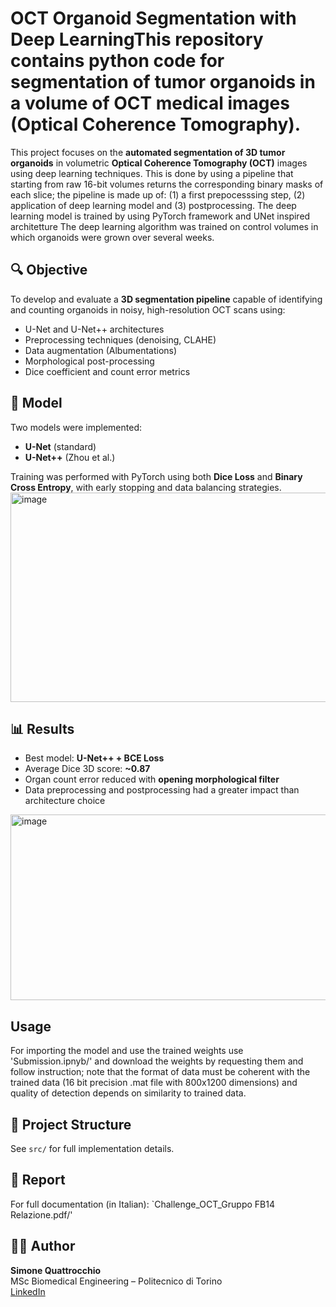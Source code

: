 # OCT Organoid Segmentation with Deep LearningThis repository contains python code for segmentation of tumor organoids in a volume of OCT medical images (Optical Coherence Tomography).
This project focuses on the **automated segmentation of 3D tumor organoids** in volumetric **Optical Coherence Tomography (OCT)** images using deep learning techniques.
This is done by using a pipeline that starting from raw 16-bit volumes returns the corresponding binary masks of each slice; the pipeline is made up of: (1) a first prepocesssing step, (2) application of deep learning model and (3) postprocessing.
The deep learning model is trained by using PyTorch framework and UNet inspired architetture
The deep learning algorithm was trained on control volumes in which organoids were grown over several weeks. 
## 🔍 Objective

To develop and evaluate a **3D segmentation pipeline** capable of identifying and counting organoids in noisy, high-resolution OCT scans using:

- U-Net and U-Net++ architectures
- Preprocessing techniques (denoising, CLAHE)
- Data augmentation (Albumentations)
- Morphological post-processing
- Dice coefficient and count error metrics

## 🧠 Model

Two models were implemented:
- **U-Net** (standard)
- **U-Net++** (Zhou et al.)

Training was performed with PyTorch using both **Dice Loss** and **Binary Cross Entropy**, with early stopping and data balancing strategies.
<img width="1003" height="335" alt="image" src="https://github.com/user-attachments/assets/4d03c847-1130-4644-a1e6-5e81706f131f" />


## 📊 Results

- Best model: **U-Net++ + BCE Loss**
- Average Dice 3D score: **~0.87**
- Organ count error reduced with **opening morphological filter**
- Data preprocessing and postprocessing had a greater impact than architecture choice
<img width="710" height="297" alt="image" src="https://github.com/user-attachments/assets/aa22fdc0-7fb6-42c5-a61a-c3c156dbc84d" />

## Usage
For importing the model and use the trained weights use 'Submission.ipnyb/' and download the weights by requesting them and follow instruction; note that the format of data must be coherent with the trained data (16 bit precision .mat file with 800x1200 dimensions) and quality of detection depends on similarity to trained data.

## 📁 Project Structure

See `src/` for full implementation details.

## 📘 Report

For full documentation (in Italian): `Challenge_OCT_Gruppo FB14 Relazione.pdf/'

## 👨‍💻 Author

**Simone Quattrocchio**  
MSc Biomedical Engineering – Politecnico di Torino  
[LinkedIn](https://www.linkedin.com/in/simone-quattrocchio-468428234/)

